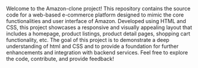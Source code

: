 Welcome to the Amazon-clone project! 
This repository contains the source code for a web-based e-commerce platform designed to mimic the core functionalities and user interface of Amazon.
Developed using HTML and CSS, this project showcases a responsive and visually appealing layout that includes a homepage, product listings, product detail pages, shopping cart functionality, etc. 
The goal of this project is to demonstrate a deep understanding of html and CSS and to provide a foundation for further enhancements and integration with backend services. 
Feel free to explore the code, contribute, and provide feedback!

